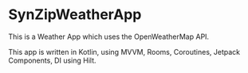 # SynZipWeatherApp
This is a Weather App which uses the OpenWeatherMap API.

This app is written in Kotlin, using MVVM, Rooms, Coroutines, Jetpack Components, DI using Hilt.
